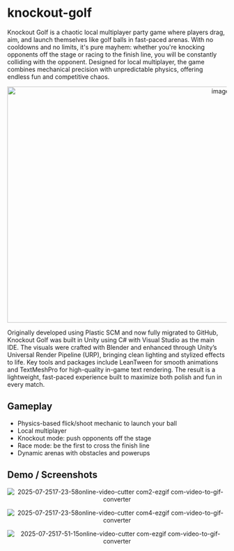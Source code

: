# knockout-golf
Knockout Golf is a chaotic local multiplayer party game where players drag, aim, and launch themselves like golf balls in fast-paced arenas. With no cooldowns and no limits, it's pure mayhem: whether you're knocking opponents off the stage or racing to the finish line, you will be  constantly colliding with the opponent. Designed for local  multiplayer, the game combines mechanical precision with unpredictable physics, offering endless fun and competitive chaos.

<div align="center">
  <img width="963" height="541" alt="image" src="https://github.com/user-attachments/assets/742bc035-d9af-409f-8f65-3a9a13be260c" />
</div>

Originally developed using Plastic SCM and now fully migrated to GitHub, Knockout Golf was built in Unity using C# with Visual Studio as the main IDE. The visuals were crafted with Blender and enhanced through Unity’s Universal Render Pipeline (URP), bringing clean lighting and stylized effects to life. Key tools and packages include LeanTween for smooth animations and TextMeshPro for high-quality in-game text rendering. The result is a lightweight, fast-paced experience built to maximize both polish and fun in every match.

##  Gameplay
- Physics-based flick/shoot mechanic to launch your ball
- Local multiplayer
- Knockout mode: push opponents off the stage
- Race mode: be the first to cross the finish line
- Dynamic arenas with obstacles and powerups

##  Demo / Screenshots
<div align="center">

![2025-07-2517-23-58online-video-cutter com2-ezgif com-video-to-gif-converter](https://github.com/user-attachments/assets/1a8ca8c6-a36e-49f5-8b1f-47d83fe9e014)

![2025-07-2517-23-58online-video-cutter com4-ezgif com-video-to-gif-converter](https://github.com/user-attachments/assets/614b60de-385c-4c82-9ba9-4a76a6ae9176)

![2025-07-2517-51-15online-video-cutter com-ezgif com-video-to-gif-converter](https://github.com/user-attachments/assets/5abfe2d8-a396-4af6-8331-957d260b7cb2)

</div>

